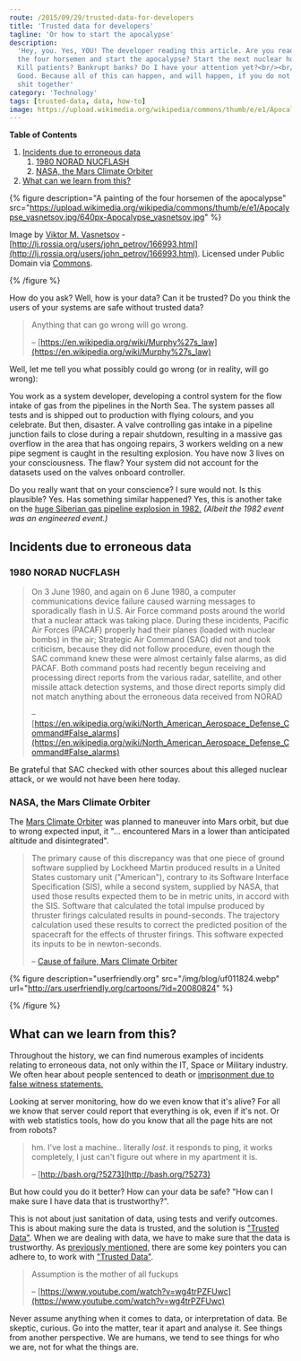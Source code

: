 ```yaml
---
route: /2015/09/29/trusted-data-for-developers
title: 'Trusted data for developers'
tagline: 'Or how to start the apocalypse'
description:
  'Hey, you. Yes, YOU! The developer reading this article. Are you ready to call
  the four horsemen and start the apocalypse? Start the next nuclear holocaust?
  Kill patients? Bankrupt banks? Do I have your attention yet?<br/><br/>Yes?
  Good. Because all of this can happen, and will happen, if you do not keep your
  shit together'
category: 'Technology'
tags: [trusted-data, data, how-to]
image: https://upload.wikimedia.org/wikipedia/commons/thumb/e/e1/Apocalypse_vasnetsov.jpg/640px-Apocalypse_vasnetsov.jpg
---
```


**Table of Contents**

1. [Incidents due to erroneous data](#incidents-due-to-erroneous-data)
   1. [1980 NORAD NUCFLASH](#1980-norad-nucflash)
   2. [NASA, the Mars Climate Orbiter](#nasa-the-mars-climate-orbiter)
2. [What can we learn from this?](#what-can-we-learn-from-this)

{% figure
  description="A painting of the four horsemen of the apocalypse"
  src="<https://upload.wikimedia.org/wikipedia/commons/thumb/e/e1/Apocalypse_vasnetsov.jpg/640px-Apocalypse_vasnetsov.jpg>"
%}

Image by [Viktor M. Vasnetsov](//en.wikipedia.org/wiki/Viktor_Vasnetsov) -
[http://lj.rossia.org/users/john_petrov/166993.html](http://lj.rossia.org/users/john_petrov/166993.html).
Licensed under Public Domain via [Commons](https://commons.wikimedia.org/wiki/).

{% /figure %}

How do you ask? Well, how is your data? Can it be trusted? Do you think the
users of your systems are safe without trusted data?

> Anything that can go wrong will go wrong.
>
> <footer class="ph">
>
> –
> [https://en.wikipedia.org/wiki/Murphy%27s_law](https://en.wikipedia.org/wiki/Murphy%27s_law)
>
> </footer>

Well, let me tell you what possibly could go wrong (or in reality, will go
wrong):

You work as a system developer, developing a control system for the flow intake
of gas from the pipelines in the North Sea. The system passes all tests and is
shipped out to production with flying colours, and you celebrate. But then,
disaster. A valve controlling gas intake in a pipeline junction fails to close
during a repair shutdown, resulting in a massive gas overflow in the area that
has ongoing repairs, 3 workers welding on a new pipe segment is caught in the
resulting explosion. You have now 3 lives on your consciousness. The flaw? Your
system did not account for the datasets used on the valves onboard controller.

Do you really want that on your conscience? I sure would not. Is this plausible?
Yes. Has something similar happened? Yes, this is another take on the
<a class="ph" target="_blank" rel="noopener noreferrer" href="http://www.msnbc.msn.com/id/4394002">huge
Siberian gas pipeline explosion in 1982.</a> _(Albeit the 1982 event was an
engineered event.)_

## Incidents due to erroneous data

### 1980 NORAD NUCFLASH

> On 3 June 1980, and again on 6 June 1980, a computer communications device
> failure caused warning messages to sporadically flash in U.S. Air Force
> command posts around the world that a nuclear attack was taking place. During
> these incidents, Pacific Air Forces (PACAF) properly had their planes (loaded
> with nuclear bombs) in the air; Strategic Air Command (SAC) did not and took
> criticism, because they did not follow procedure, even though the SAC command
> knew these were almost certainly false alarms, as did PACAF. Both command
> posts had recently begun receiving and processing direct reports from the
> various radar, satellite, and other missile attack detection systems, and
> those direct reports simply did not match anything about the erroneous data
> received from NORAD
>
> <footer class="ph">
>
> –
> [https://en.wikipedia.org/wiki/North_American_Aerospace_Defense_Command#False_alarms](https://en.wikipedia.org/wiki/North_American_Aerospace_Defense_Command#False_alarms)
>
> </footer>

Be grateful that SAC checked with other sources about this alleged nuclear
attack, or we would not have been here today.

### NASA, the Mars Climate Orbiter

The
<a class="ph" target="_blank" rel="noopener noreferrer" href="https://en.wikipedia.org/wiki/Mars_Climate_Orbiter">Mars
Climate Orbiter</a> was planned to maneuver into Mars orbit, but due to wrong
expected input, it "... encountered Mars in a lower than anticipated altitude
and disintegrated".

> The primary cause of this discrepancy was that one piece of ground software
> supplied by Lockheed Martin produced results in a United States customary unit
> ("American"), contrary to its Software Interface Specification (SIS), while a
> second system, supplied by NASA, that used those results expected them to be
> in metric units, in accord with the SIS. Software that calculated the total
> impulse produced by thruster firings calculated results in pound-seconds. The
> trajectory calculation used these results to correct the predicted position of
> the spacecraft for the effects of thruster firings. This software expected its
> inputs to be in newton-seconds.
>
> <footer class="ph">
>
> –
> <a class="ph" target="_blank" rel="noopener noreferrer" href="https://en.wikipedia.org/wiki/Mars_Climate_Orbiter#Cause_of_failure">Cause
> of failure, Mars Climate Orbiter</a>
>
> </footer>

{% figure
  description="userfriendly.org"
  src="/img/blog/uf011824.webp"
  url="<http://ars.userfriendly.org/cartoons/?id=20080824>"
%}

{% /figure %}

## What can we learn from this?

Throughout the history, we can find numerous examples of incidents relating to
erroneous data, not only within the IT, Space or Military industry. We often
hear about people sentenced to death or
<a class="ph" target="_blank" rel="noopener noreferrer" href="http://usnews.nbcnews.com/_news/2012/05/21/11756575-researchers-more-than-2000-false-convictions-in-past-23-years?lite">imprisonment
due to false witness statements.</a>

Looking at server monitoring, how do we even know that it's alive? For all we
know that server could report that everything is ok, even if it's not. Or with
web statistics tools, how do you know that all the page hits are not from
robots?

> hm. I've lost a machine.. literally _lost_. it responds to ping, it works
> completely, I just can't figure out where in my apartment it is.
>
> <footer class="ph">
>
> – [http://bash.org/?5273](http://bash.org/?5273)
>
> </footer>

But how could you do it better? How can your data be safe? "How can I make sure
I have data that is trustworthy?".

This is not about just sanitation of data, using tests and verify outcomes. This
is about making sure the data is trusted, and the solution is
["Trusted Data"](/2015/09/09/trusted-data). When we are dealing with data, we
have to make sure that the data is trustworthy. As
<a class="ph" href="/2015/09/14/how-to-work-with-trusted-data">previously
mentioned</a>, there are some key pointers you can adhere to, to work with
["Trusted Data"](/2015/09/09/trusted-data).

> Assumption is the mother of all fuckups
>
> <footer class="ph">
>
> –
> [https://www.youtube.com/watch?v=wg4trPZFUwc](https://www.youtube.com/watch?v=wg4trPZFUwc)
>
> </footer>

Never assume anything when it comes to data, or interpretation of data. Be
skeptic, curious. Go into the matter, tear it apart and analyse it. See things
from another perspective. We are humans, we tend to see things for who we are,
not for what the things are.
